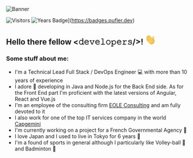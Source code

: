 ![Banner](https://i.imgur.com/Gq6hXKk.jpg)

![Visitors](https://visitor-badge.glitch.me/badge?page_id=gaetanbloch.gaetanbloch)
![Years Badge](https://badges.pufler.dev/years/gaetanbloch)](https://badges.pufler.dev)

<h2> Hello there fellow <𝚍𝚎𝚟𝚎𝚕𝚘𝚙𝚎𝚛𝚜/>! <img src="https://github.com/ABSphreak/ABSphreak/blob/master/gifs/Hi.gif" width="30px"></h2>

<h3>Some stuff about me:</h3>

- I'm a Technical Lead Full Stack / DevOps Engineer 💻 with more than 10 years of experience
- I adore 💙 developing in Java and Node.js for the Back End side. As for the Front End part I'm proficient with the latest versions of Angular, React and Vue.js
- I'm an employee of the consulting firm [EOLE Consulting](https://www.eole-consulting.fr/) and am fully devoted to it
- I also work for one of the top IT services company in the world [Capgemini](https://www.sogeti.com/)
- I'm currently working on a project for a French Governmental Agency 🏢
- I love Japan and I used to live in Tokyo for 6 years 🗼
- I'm a found of sports in general although I particularly like Volley-ball 🏐 and Badminton 🏸
